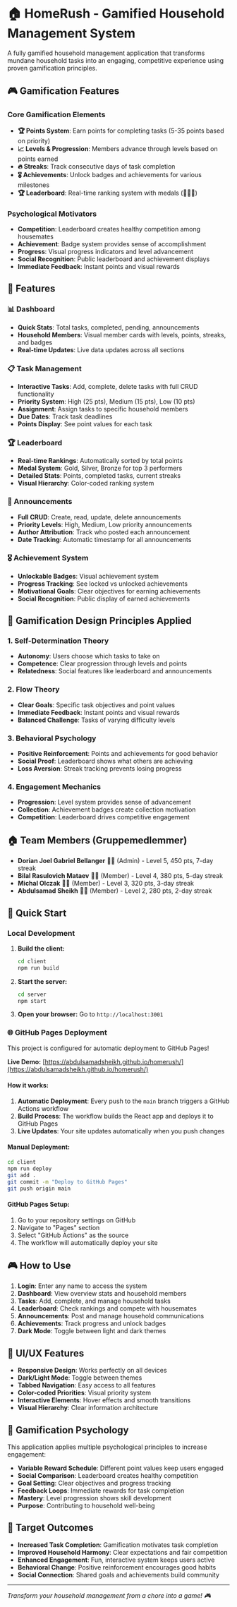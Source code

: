 # 🏠 HomeRush - Gamified Household Management System

A fully gamified household management application that transforms mundane household tasks into an engaging, competitive experience using proven gamification principles.

## 🎮 Gamification Features

### Core Gamification Elements
- **🏆 Points System**: Earn points for completing tasks (5-35 points based on priority)
- **📈 Levels & Progression**: Members advance through levels based on points earned
- **🔥 Streaks**: Track consecutive days of task completion
- **🎖️ Achievements**: Unlock badges and achievements for various milestones
- **🏆 Leaderboard**: Real-time ranking system with medals (🥇🥈🥉)

### Psychological Motivators
- **Competition**: Leaderboard creates healthy competition among housemates
- **Achievement**: Badge system provides sense of accomplishment
- **Progress**: Visual progress indicators and level advancement
- **Social Recognition**: Public leaderboard and achievement displays
- **Immediate Feedback**: Instant points and visual rewards

## 🚀 Features

### 📊 Dashboard
- **Quick Stats**: Total tasks, completed, pending, announcements
- **Household Members**: Visual member cards with levels, points, streaks, and badges
- **Real-time Updates**: Live data updates across all sections

### 📋 Task Management
- **Interactive Tasks**: Add, complete, delete tasks with full CRUD functionality
- **Priority System**: High (25 pts), Medium (15 pts), Low (10 pts)
- **Assignment**: Assign tasks to specific household members
- **Due Dates**: Track task deadlines
- **Points Display**: See point values for each task

### 🏆 Leaderboard
- **Real-time Rankings**: Automatically sorted by total points
- **Medal System**: Gold, Silver, Bronze for top 3 performers
- **Detailed Stats**: Points, completed tasks, current streaks
- **Visual Hierarchy**: Color-coded ranking system

### 📢 Announcements
- **Full CRUD**: Create, read, update, delete announcements
- **Priority Levels**: High, Medium, Low priority announcements
- **Author Attribution**: Track who posted each announcement
- **Date Tracking**: Automatic timestamp for all announcements

### 🎖️ Achievement System
- **Unlockable Badges**: Visual achievement system
- **Progress Tracking**: See locked vs unlocked achievements
- **Motivational Goals**: Clear objectives for earning achievements
- **Social Recognition**: Public display of earned achievements

## 🎯 Gamification Design Principles Applied

### 1. **Self-Determination Theory**
- **Autonomy**: Users choose which tasks to take on
- **Competence**: Clear progression through levels and points
- **Relatedness**: Social features like leaderboard and announcements

### 2. **Flow Theory**
- **Clear Goals**: Specific task objectives and point values
- **Immediate Feedback**: Instant points and visual rewards
- **Balanced Challenge**: Tasks of varying difficulty levels

### 3. **Behavioral Psychology**
- **Positive Reinforcement**: Points and achievements for good behavior
- **Social Proof**: Leaderboard shows what others are achieving
- **Loss Aversion**: Streak tracking prevents losing progress

### 4. **Engagement Mechanics**
- **Progression**: Level system provides sense of advancement
- **Collection**: Achievement badges create collection motivation
- **Competition**: Leaderboard drives competitive engagement

## 🏠 Team Members (Gruppemedlemmer)

- **Dorian Joel Gabriel Bellanger** 👨‍💼 (Admin) - Level 5, 450 pts, 7-day streak
- **Bilal Rasulovich Mataev** 👨‍🎓 (Member) - Level 4, 380 pts, 5-day streak  
- **Michal Olczak** 👨‍💻 (Member) - Level 3, 320 pts, 3-day streak
- **Abdulsamad Sheikh** 👨‍🚀 (Member) - Level 2, 280 pts, 2-day streak

## 🚀 Quick Start

### Local Development

1. **Build the client:**
   ```bash
   cd client
   npm run build
   ```

2. **Start the server:**
   ```bash
   cd server
   npm start
   ```

3. **Open your browser:**
   Go to `http://localhost:3001`

### 🌐 GitHub Pages Deployment

This project is configured for automatic deployment to GitHub Pages!

**Live Demo:** [https://abdulsamadsheikh.github.io/homerush/](https://abdulsamadsheikh.github.io/homerush/)

#### How it works:
1. **Automatic Deployment**: Every push to the `main` branch triggers a GitHub Actions workflow
2. **Build Process**: The workflow builds the React app and deploys it to GitHub Pages
3. **Live Updates**: Your site updates automatically when you push changes

#### Manual Deployment:
```bash
cd client
npm run deploy
git add .
git commit -m "Deploy to GitHub Pages"
git push origin main
```

#### GitHub Pages Setup:
1. Go to your repository settings on GitHub
2. Navigate to "Pages" section
3. Select "GitHub Actions" as the source
4. The workflow will automatically deploy your site

## 🎮 How to Use

1. **Login**: Enter any name to access the system
2. **Dashboard**: View overview stats and household members
3. **Tasks**: Add, complete, and manage household tasks
4. **Leaderboard**: Check rankings and compete with housemates
5. **Announcements**: Post and manage household communications
6. **Achievements**: Track progress and unlock badges
7. **Dark Mode**: Toggle between light and dark themes

## 🎨 UI/UX Features

- **Responsive Design**: Works perfectly on all devices
- **Dark/Light Mode**: Toggle between themes
- **Tabbed Navigation**: Easy access to all features
- **Color-coded Priorities**: Visual priority system
- **Interactive Elements**: Hover effects and smooth transitions
- **Visual Hierarchy**: Clear information architecture

## 🧠 Gamification Psychology

This application applies multiple psychological principles to increase engagement:

- **Variable Reward Schedule**: Different point values keep users engaged
- **Social Comparison**: Leaderboard creates healthy competition
- **Goal Setting**: Clear objectives and progress tracking
- **Feedback Loops**: Immediate rewards for task completion
- **Mastery**: Level progression shows skill development
- **Purpose**: Contributing to household well-being

## 🎯 Target Outcomes

- **Increased Task Completion**: Gamification motivates task completion
- **Improved Household Harmony**: Clear expectations and fair competition
- **Enhanced Engagement**: Fun, interactive system keeps users active
- **Behavioral Change**: Positive reinforcement encourages good habits
- **Social Connection**: Shared goals and achievements build community

---

*Transform your household management from a chore into a game! 🎮*